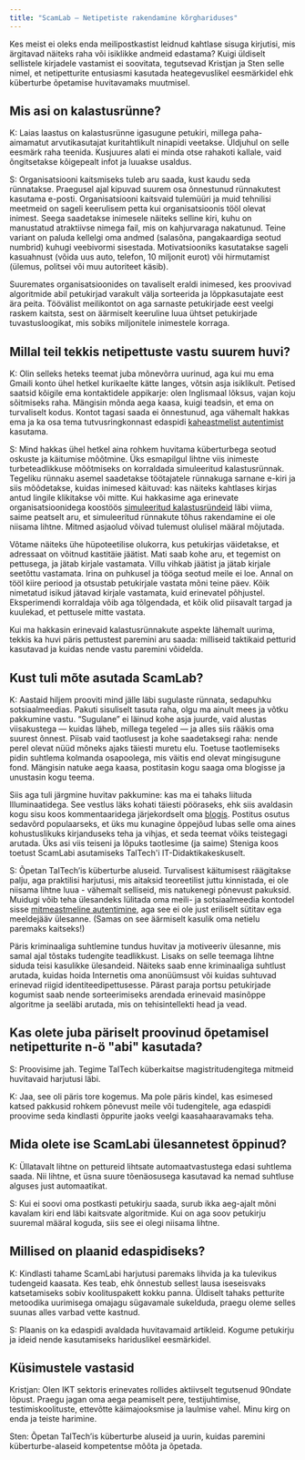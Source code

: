 ```yaml
---
title: "ScamLab – Netipetiste rakendamine kõrghariduses"
---
```

Kes meist ei oleks enda meilipostkastist leidnud kahtlase sisuga kirjutisi, mis ärgitavad näiteks raha või isiklikke andmeid edastama? Kuigi üldiselt sellistele kirjadele vastamist ei soovitata, tegutsevad Kristjan ja Sten selle nimel, et netipetturite entusiasmi kasutada heategevuslikel eesmärkidel ehk küberturbe õpetamise huvitavamaks muutmisel.  

 
<!--more-->
## Mis asi on kalastusrünne? 

K: Laias laastus on kalastusrünne igasugune petukiri, millega paha-aimamatut arvutikasutajat kuritahtlikult ninapidi veetakse. Üldjuhul on selle eesmärk raha teenida. Kusjuures alati ei minda otse rahakoti kallale, vaid õngitsetakse kõigepealt infot ja luuakse usaldus. 

S: Organisatsiooni kaitsmiseks tuleb aru saada, kust kaudu seda rünnatakse. Praegusel ajal kipuvad suurem osa õnnestunud rünnakutest kasutama e-posti. Organisatsiooni kaitsvaid tulemüüri ja muid tehnilisi meetmeid on sageli keerulisem petta kui organisatsioonis tööl olevat inimest. Seega saadetakse inimesele näiteks selline kiri, kuhu on manustatud atraktiivse nimega fail, mis on kahjurvaraga nakatunud. Teine variant on paluda kellelgi oma andmed (salasõna, pangakaardiga seotud numbrid) kuhugi veebivormi sisestada. Motivatsiooniks kasutatakse sageli kasuahnust (võida uus auto, telefon, 10 miljonit eurot) või hirmutamist (ülemus, politsei või muu autoriteet käsib).  

Suuremates organisatsioonides on tavaliselt eraldi inimesed, kes proovivad algoritmide abil petukirjad varakult välja sorteerida ja lõppkasutajate eest ära peita. Töövälist meilikontot on aga sarnaste petukirjade eest veelgi raskem kaitsta, sest on äärmiselt keeruline luua ühtset petukirjade tuvastusloogikat, mis sobiks miljonitele inimestele korraga.  

## Millal teil tekkis netipettuste vastu suurem huvi? 

K: Olin selleks heteks teemat juba mõnevõrra uurinud, aga kui mu ema Gmaili konto ühel hetkel kurikaelte kätte langes, võtsin asja isiklikult. Petised saatsid kõigile ema kontaktidele appikarje: olen Inglismaal lõksus, vajan koju sõitmiseks raha. Mängisin mõnda aega kaasa, kuigi teadsin, et ema on turvaliselt kodus. Kontot tagasi saada ei õnnestunud, aga vähemalt hakkas ema ja ka osa tema tutvusringkonnast edaspidi [kaheastmelist autentimist](https://blog.ria.ee/multiautentimisest/) kasutama. 

S: Mind hakkas ühel hetkel aina rohkem huvitama küberturbega seotud oskuste ja käitumise mõõtmine. Üks esmapilgul lihtne viis inimeste turbeteadlikkuse mõõtmiseks on korraldada simuleeritud kalastusrünnak. Tegeliku rünnaku asemel saadetakse töötajatele rünnakuga sarnane e-kiri ja siis mõõdetakse, kuidas inimesed käituvad: kas näiteks kahtlases kirjas antud lingile klikitakse või mitte. Kui hakkasime aga erinevate organisatsioonidega koostöös [simuleeritud kalastusründeid](https://sten.ninja/research/publications/2019-Mixed%20Methods%20Research%20Approach%20and%20Experimental%20Procedure%20for%20Measuring%20Human%20Factors%20in%20Cybersecurity%20Using%20Phishing%20Simulations.pdf) läbi viima, saime peatselt aru, et simuleeritud rünnakute tõhus rakendamine ei ole niisama lihtne. Mitmed asjaolud võivad tulemust olulisel määral mõjutada.  

Võtame näiteks ühe hüpoteetilise olukorra, kus petukirjas väidetakse, et adressaat on võitnud kastitäie jäätist. Mati saab kohe aru, et tegemist on pettusega, ja jätab kirjale vastamata. Villu vihkab jäätist ja jätab kirjale seetõttu vastamata. Irina on puhkusel ja tööga seotud meile ei loe. Annal on tööl kiire periood ja otsustab petukirjale vastata mõni teine päev. Kõik nimetatud isikud jätavad kirjale vastamata, kuid erinevatel põhjustel. Eksperimendi korraldaja võib aga tõlgendada, et kõik olid piisavalt targad ja kuulekad, et pettusele mitte vastata.  

Kui ma hakkasin erinevaid kalastusrünnakute aspekte lähemalt uurima, tekkis ka huvi päris pettustest paremini aru saada: milliseid taktikaid petturid kasutavad ja kuidas nende vastu paremini võidelda.  
 
## Kust tuli mõte asutada ScamLab? 

K: Aastaid hiljem prooviti mind jälle läbi sugulaste rünnata, sedapuhku sotsiaalmeedias. Pakuti sisuliselt tasuta raha, olgu ma ainult mees ja võtku pakkumine vastu. “Sugulane” ei läinud kohe asja juurde, vaid alustas viisakustega — kuidas läheb, millega tegeled — ja alles siis rääkis oma suurest õnnest. Piisab vaid taotlusest ja kohe saadetaksegi raha: nende perel olevat nüüd mõneks ajaks täiesti muretu elu. Toetuse taotlemiseks pidin suhtlema kolmanda osapoolega, mis väitis end olevat mingisugune fond. Mängisin natuke aega kaasa, postitasin kogu saaga oma blogisse ja unustasin kogu teema. 

Siis aga tuli järgmine huvitav pakkumine: kas ma ei tahaks liituda Illuminaatidega. See vestlus läks kohati täiesti pööraseks, ehk siis avaldasin kogu sisu koos kommentaaridega järjekordselt oma [blogis](https://garf.juhe.ee/wp/2020/05/10/kuidas-liba-illuminaadid-mind-varvata-uritasid-osa-1-4-raha-voi-veri/). Postitus osutus sedavõrd populaarseks, et üks mu kunagine õppejõud lubas selle oma aines kohustuslikuks kirjanduseks teha ja vihjas, et seda teemat võiks teistegagi arutada. Üks asi viis teiseni ja lõpuks taotlesime (ja saime) Steniga koos toetust ScamLabi asutamiseks TalTech'i IT-Didaktikakeskuselt. 

S: Õpetan TalTech’is küberturbe aluseid. Turvalisest käitumisest räägitakse palju, aga praktilisi harjutusi, mis aitaksid teoreetilist juttu kinnistada, ei ole niisama lihtne luua - vähemalt selliseid, mis natukenegi põnevust pakuksid. Muidugi võib teha ülesandeks lülitada oma meili- ja sotsiaalmeedia kontodel sisse [mitmeastmeline autentimine](https://blog.ria.ee/multiautentimisest/), aga see ei ole just eriliselt sütitav ega meeldejääv ülesanne. (Samas on see äärmiselt kasulik oma netielu paremaks kaitseks!)  

Päris kriminaaliga suhtlemine tundus huvitav ja motiveeriv ülesanne, mis samal ajal tõstaks tudengite teadlikkust. Lisaks on selle teemaga lihtne siduda teisi kasulikke ülesandeid. Näiteks saab enne kriminaaliga suhtlust arutada, kuidas hoida Internetis oma anonüümsust või kuidas suhtuvad erinevad riigid identiteedipettusesse. Pärast paraja portsu petukirjade kogumist saab nende sorteerimiseks arendada erinevaid masinõppe algoritme ja seeläbi arutada, mis on tehisintellekti head ja vead.  

 
## Kas olete juba päriselt proovinud õpetamisel netipetturite n-ö "abi" kasutada? 

S: Proovisime jah. Tegime TalTech küberkaitse magistritudengitega mitmeid huvitavaid harjutusi läbi. 

K: Jaa, see oli päris tore kogemus. Ma pole päris kindel, kas esimesed katsed pakkusid rohkem põnevust meile või tudengitele, aga edaspidi proovime seda kindlasti õppurite jaoks veelgi kaasahaaravamaks teha. 

 
## Mida olete ise ScamLabi ülesannetest õppinud? 

K: Üllatavalt lihtne on pettureid lihtsate automaatvastustega edasi suhtlema saada. Nii lihtne, et üsna suure tõenäosusega kasutavad ka nemad suhtluse alguses just automaatikat. 

S: Kui ei soovi oma postkasti petukirju saada, surub ikka aeg-ajalt mõni kavalam kiri end läbi kaitsvate algoritmide. Kui on aga soov petukirju suuremal määral koguda, siis see ei olegi niisama lihtne.  
 

## Millised on plaanid edaspidiseks?

K: Kindlasti tahame ScamLabi harjutusi paremaks lihvida ja ka tulevikus tudengeid kaasata. Kes teab, ehk õnnestub sellest lausa iseseisvaks katsetamiseks sobiv koolituspakett kokku panna. Üldiselt tahaks petturite metoodika uurimisega omajagu sügavamale sukelduda, praegu oleme selles suunas alles varbad vette kastnud. 

S: Plaanis on ka edaspidi avaldada huvitavamaid artikleid. Kogume petukirju ja ideid nende kasutamiseks hariduslikel eesmärkidel.  
 

## Küsimustele vastasid

Kristjan: Olen IKT sektoris erinevates rollides aktiivselt tegutsenud 90ndate lõpust. Praegu jagan oma aega peamiselt pere, testijuhtimise, testimiskoolituste, ettevõtte käimajooksmise ja laulmise vahel. Minu kirg on enda ja teiste harimine. 

Sten: Õpetan TalTech’is küberturbe aluseid ja uurin, kuidas paremini küberturbe-alaseid kompetentse mõõta ja õpetada.  
